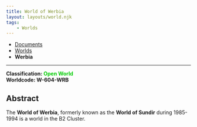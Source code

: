 ```yaml
---
title: World of Werbia
layout: layouts/world.njk
tags:
    - Worlds
---
```

<nav class="breadcrumb">
    <ul>
        <li><a href="/docs">Documents</a></li>
        <li><a href="/docs/world">Worlds</a></li>
        <li><b>Werbia</b></li>
    </ul>
</nav>
<hr>

<div class="alert info">
<b>Classification: <span style="color:#0c0;">Open World</span></b><br>
<b>Worldcode: W-604-WRB</b>
</div>

## Abstract
The **World of Werbia**, formerly known as the **World of Sundir** during 1985-1994 is a world in the B2 Cluster.